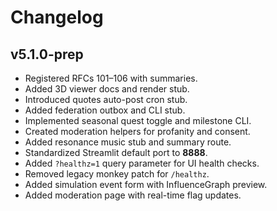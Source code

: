 # Changelog

## v5.1.0-prep
- Registered RFCs 101–106 with summaries.
- Added 3D viewer docs and render stub.
- Introduced quotes auto-post cron stub.
- Added federation outbox and CLI stub.
- Implemented seasonal quest toggle and milestone CLI.
- Created moderation helpers for profanity and consent.
- Added resonance music stub and summary route.
- Standardized Streamlit default port to **8888**.
- Added `?healthz=1` query parameter for UI health checks.
- Removed legacy monkey patch for `/healthz`.
- Added simulation event form with InfluenceGraph preview.
- Added moderation page with real-time flag updates.
